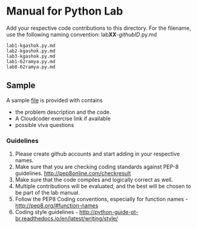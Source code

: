 # Manual for Python Lab

Add your respective code contributions to this directory. 
For the filename, use the following naming convention: lab**XX**-_githubID_.py.md

    lab1-kgashok.py.md
    lab2-kgashok.py.md
    lab3-kgashok.py.md
    lab1-62ramya.py.md
    lab8-62ramya.py.md

## Sample 
A sample [file](lab6-kgashok.py.md) is provided with contains 
  - the problem description and the code. 
  - A Cloudcoder exercise link if available
  - possible viva questions 
 

### Guidelines

1. Please create github accounts and start adding in your respective names. 
2. Make sure that you are checking coding standards against PEP-8 guidelines. http://pep8online.com/checkresult
3. Make sure that the code compiles and logically correct as well. 
4. Multiple contributions will be evaluated, and the best will be chosen to be part of the lab manual. 
5. Follow the PEP8 Coding conventions, especially for function names - http://pep8.org/#function-names
6. Coding style guidelines - http://python-guide-pt-br.readthedocs.io/en/latest/writing/style/

